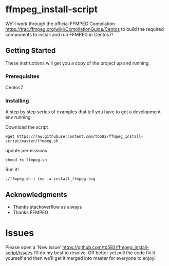 # ffmpeg_install-script

We'll work through the official FFMPEG Compilation https://trac.ffmpeg.org/wiki/CompilationGuide/Centos to build the required components to install and run FFMPEG in Centos7!

## Getting Started

These instructions will get you a copy of the project up and running.

### Prerequisites

Centos7

### Installing

A step by step series of examples that tell you have to get a development env running

Download the script
```
wget https://raw.githubusercontent.com/tb582/ffmpeg_install-script/master/ffmpeg.sh
```

update permissions
```
chmod +x ffmpeg.sh
```

Run it!
```
./ffmpeg.sh | tee -a install_ffmpeg.log
```

## Acknowledgments

* Thanks stackoverflow as always
* Thanks FFMPEG

# Issues
Please open a 'New issue' https://github.com/tb582/ffmpeg_install-script/issues I'll do my best to resolve. OR better yet pull the code fix it yourself and then we'll get it merged into master for everyone to enjoy!
